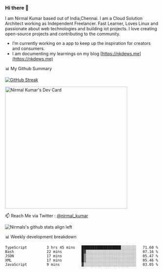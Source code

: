 ### Hi there 👋

 I am Nirmal Kumar based out of India,Chennai. I am a Cloud Solution Architect working as Independent Freelancer. Fast Learner, Loves Linux and passionate about web technologies and building iot projects. I love creating open-source projects and contributing to the community.

- I’m currently working on a app to keep up the inspiration for creators and consumers.
- I am documenting my learnings on my blog [https://nkdews.me](https://nkdews.me)


📊 My Github Summary

[![GitHub Streak](https://github-readme-streak-stats.herokuapp.com?user=nk-gears&theme=dark&hide_border=true&date_format=M%20j%5B%2C%20Y%5D)](https://git.io/streak-stats)

<a href="https://app.daily.dev/nirmal_kumar"><img src="https://api.daily.dev/devcards/a16cfcf02d384b16b41de71ce4d1d811.png?r=8ve" width="400" alt="Nirmal Kumar's Dev Card"/></a>

📫 Reach Me via  Twitter : [@nirmal_kumar](https://twitter.com/nirmal_kumar)

![Nirmals's github stats align left](https://github-readme-stats.vercel.app/api?username=nk-gears&show_icons=true)


📊 Weekly development breakdown

<!--START_SECTION:waka-->

```text
TypeScript         3 hrs 45 mins   ██████████████████░░░░░░░   71.60 %
Bash               22 mins         █▓░░░░░░░░░░░░░░░░░░░░░░░   07.16 %
JSON               17 mins         █▒░░░░░░░░░░░░░░░░░░░░░░░   05.47 %
XML                17 mins         █▒░░░░░░░░░░░░░░░░░░░░░░░   05.46 %
JavaScript         9 mins          ▓░░░░░░░░░░░░░░░░░░░░░░░░   03.05 %
```

<!--END_SECTION:waka-->


